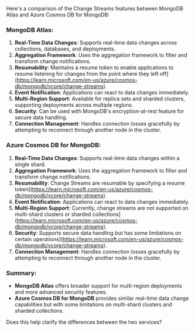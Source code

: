 Here's a comparison of the Change Streams features between MongoDB Atlas and Azure Cosmos DB for MongoDB:

### **MongoDB Atlas:**
1. **Real-Time Data Changes**: Supports real-time data changes across collections, databases, and deployments.
2. **Aggregation Framework**: Uses the aggregation framework to filter and transform change notifications.
3. **Resumability**: Maintains a resume token to enable applications to resume listening for changes from the point where they left off](https://learn.microsoft.com/en-us/azure/cosmos-db/mongodb/vcore/change-streams).
4. **Event Notification**: Applications can react to data changes immediately.
5. **Multi-Region Support**: Available for replica sets and sharded clusters, supporting deployments across multiple regions.
6. **Security**: Can be used with MongoDB's encryption-at-rest feature for secure data handling.
7. **Connection Management**: Handles connection losses gracefully by attempting to reconnect through another node in the cluster.

### **Azure Cosmos DB for MongoDB:**
1. **Real-Time Data Changes**: Supports real-time data changes within a single shard.
2. **Aggregation Framework**: Uses the aggregation framework to filter and transform change notifications.
3. **Resumability**: Change Streams are resumable by specifying a resume token](https://learn.microsoft.com/en-us/azure/cosmos-db/mongodb/vcore/change-streams).
4. **Event Notification**: Applications can react to data changes immediately.
5. **Multi-Region Support**: Currently, change streams are not supported on multi-shard clusters or sharded collections](https://learn.microsoft.com/en-us/azure/cosmos-db/mongodb/vcore/change-streams).
6. **Security**: Supports secure data handling but has some limitations on certain operations](https://learn.microsoft.com/en-us/azure/cosmos-db/mongodb/vcore/change-streams).
7. **Connection Management**: Handles connection losses gracefully by attempting to reconnect through another node in the cluster.

### **Summary:**
- **MongoDB Atlas** offers broader support for multi-region deployments and more advanced security features.
- **Azure Cosmos DB for MongoDB** provides similar real-time data change capabilities but with some limitations on multi-shard clusters and sharded collections.

Does this help clarify the differences between the two services?
